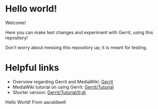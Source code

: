 # Hello world!
Welcome!

Here you can make test changes and experiment with Gerrit, using this repository!

Don't worry about messing this repository up; it is meant for testing.

# Helpful links
- Overview regarding Gerrit and MediaWiki: [Gerrit](https://www.mediawiki.org/wiki/Gerrit)
- MediaWiki tutorial on using Gerrit: [Gerrit/Tutorial](https://www.mediawiki.org/wiki/Gerrit/Tutorial)
- Shorter version: [Gerrit/Tutorial/tl;dr](https://www.mediawiki.org/wiki/Gerrit/Tutorial/tl;dr)

Hello World! From aacaldwell